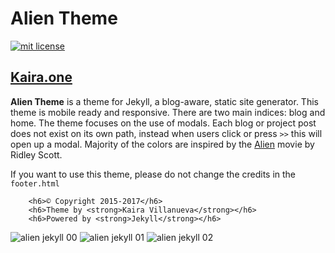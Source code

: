 # Alien Theme

<a href="https://opensource.org/licenses/MIT"><img src="https://img.shields.io/badge/mit-license-brightgreen.svg" alt="mit license"></a>

## [Kaira.one](http://kaira.one)

<strong>Alien Theme</strong> is a theme for Jekyll, a blog-aware, static site generator. This theme is mobile ready and responsive. There are two main indices: blog and home. The theme focuses on the use of modals. Each blog or project post does not exist on its own path, instead when users click or press `>>` this will open up a modal. Majority of the colors are inspired by the [Alien](http://www.imdb.com/title/tt0078748/) movie by Ridley Scott. 

If you want to use this theme, please do not change the credits in the `footer.html`
```
    <h6>© Copyright 2015-2017</h6>
    <h6>Theme by <strong>Kaira Villanueva</strong></h6>
    <h6>Powered by <strong>Jekyll</strong></h6>
```

![alien jekyll 00](https://github.com/kairaygun/kairaygun.github.io/blob/master/assets/images/projects/alienjekyll/alien-jekyll-00.png)
![ alien jekyll 01](https://github.com/kairaygun/kairaygun.github.io/blob/master/assets/images/projects/alienjekyll/alien-jekyll-01.png)
![ alien jekyll 02](https://github.com/kairaygun/kairaygun.github.io/blob/master/assets/images/projects/alienjekyll/alien-jekyll-00.png)

